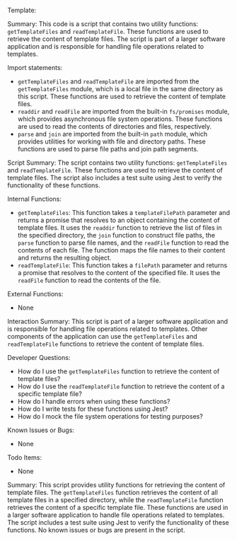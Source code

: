 Template:

Summary:
This code is a script that contains two utility functions: `getTemplateFiles` and `readTemplateFile`. These functions are used to retrieve the content of template files. The script is part of a larger software application and is responsible for handling file operations related to templates.

Import statements:
- `getTemplateFiles` and `readTemplateFile` are imported from the `getTemplateFiles` module, which is a local file in the same directory as this script. These functions are used to retrieve the content of template files.
- `readdir` and `readFile` are imported from the built-in `fs/promises` module, which provides asynchronous file system operations. These functions are used to read the contents of directories and files, respectively.
- `parse` and `join` are imported from the built-in `path` module, which provides utilities for working with file and directory paths. These functions are used to parse file paths and join path segments.

Script Summary:
The script contains two utility functions: `getTemplateFiles` and `readTemplateFile`. These functions are used to retrieve the content of template files. The script also includes a test suite using Jest to verify the functionality of these functions.

Internal Functions:
- `getTemplateFiles`: This function takes a `templateFilePath` parameter and returns a promise that resolves to an object containing the content of template files. It uses the `readdir` function to retrieve the list of files in the specified directory, the `join` function to construct file paths, the `parse` function to parse file names, and the `readFile` function to read the contents of each file. The function maps the file names to their content and returns the resulting object.
- `readTemplateFile`: This function takes a `filePath` parameter and returns a promise that resolves to the content of the specified file. It uses the `readFile` function to read the contents of the file.

External Functions:
- None

Interaction Summary:
This script is part of a larger software application and is responsible for handling file operations related to templates. Other components of the application can use the `getTemplateFiles` and `readTemplateFile` functions to retrieve the content of template files.

Developer Questions:
- How do I use the `getTemplateFiles` function to retrieve the content of template files?
- How do I use the `readTemplateFile` function to retrieve the content of a specific template file?
- How do I handle errors when using these functions?
- How do I write tests for these functions using Jest?
- How do I mock the file system operations for testing purposes?

Known Issues or Bugs:
- None

Todo Items:
- None

Summary:
This script provides utility functions for retrieving the content of template files. The `getTemplateFiles` function retrieves the content of all template files in a specified directory, while the `readTemplateFile` function retrieves the content of a specific template file. These functions are used in a larger software application to handle file operations related to templates. The script includes a test suite using Jest to verify the functionality of these functions. No known issues or bugs are present in the script.